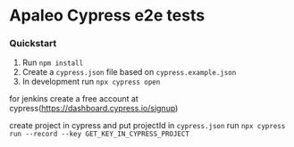 # Apaleo Cypress e2e tests

### Quickstart

1. Run `npm install`
2. Create a `cypress.json` file based on `cypress.example.json`
3. In development run `npx cypress open`


for jenkins 
create a free account at cypress(https://dashboard.cypress.io/signup)

create project in cypress and put projectId in `cypress.json`
run `npx cypress run --record --key GET_KEY_IN_CYPRESS_PROJECT`



